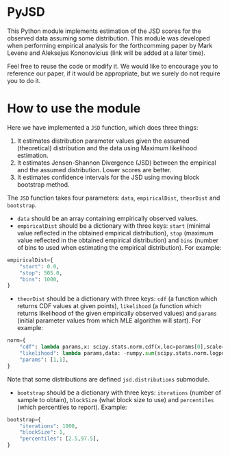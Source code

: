 # PyJSD

This Python module implements estimation of the JSD scores for the observed
data assuming some distribution. This module was developed when performing
empirical analysis for the forthcomming paper by Mark Levene and Aleksejus
Kononovicius (link will be added at a later time).

Feel free to reuse the code or modify it. We would like to encourage you to
reference our paper, if it would be appropriate, but we surely do not require
you to do it.

# How to use the module
 
Here we have implemented a `JSD` function, which does three things:
1. It estimates distribution parameter values given the assumed (theoretical)
distribution and the data using Maximum likelihood estimation.
1. It estimates Jensen-Shannon Divergence (JSD) between the empirical and the
assumed distribution. Lower scores are better.
1. It estimates confidence intervals for the JSD using moving block bootstrap
method.

The `JSD` function takes four parameters: `data`, `empiricalDist`, `theorDist`
and `bootstrap`.

* `data` should be an array containing empirically observed values.
* `empiricalDist` should be a dictionary with three keys: `start` (minimal value
reflected in the obtained empirical distribution), `stop` (maximum value reflected
in the obtained empirical distribution) and `bins` (number of bins to used when
estimating the empirical distribution). For example:
```python
empiricalDist={
    "start": 0.0,
    "stop": 505.0,
    "bins": 1000,
}
```
* `theorDist` should be a dictionary with three keys: `cdf` (a function which
returns CDF values at given points), `likelihood` (a function which returns
likelihood of the given empirically observed values) and `params` (initial
parameter values from which MLE algorithm will start). For example:
```python
norm={
    "cdf": lambda params,x: scipy.stats.norm.cdf(x,loc=params[0],scale=params[1]),
    "likelihood": lambda params,data: -numpy.sum(scipy.stats.norm.logpdf(data,loc=params[0],scale=params[1])),
    "params": [1,1],
}
```
Note that some distributions are defined `jsd.distributions` submodule.
* `bootstrap` should be a dictionary with three keys: `iterations` (number of
sample to obtain), `blockSize` (what block size to use) and `percentiles`
(which percentiles to report). Example:
```python
bootstrap={
    "iterations": 1000,
    "blockSize": 1,
    "percentiles": [2.5,97.5],
}
```
